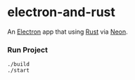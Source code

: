 # electron-and-rust
An [Electron](https://github.com/electron/electron) app that using [Rust](https://github.com/rust-lang/rust) via [Neon](https://github.com/neon-bindings/neon).

### Run Project

```
./build
./start
```